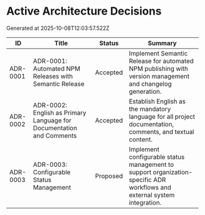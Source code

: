 # Active Architecture Decisions

Generated at 2025-10-08T12:03:57.522Z

| ID | Title | Status | Summary |
| --- | --- | --- | --- |
| ADR-0001 | ADR-0001: Automated NPM Releases with Semantic Release | Accepted | Implement Semantic Release for automated NPM publishing with version management and changelog generation. |
| ADR-0002 | ADR-0002: English as Primary Language for Documentation and Comments | Accepted | Establish English as the mandatory language for all project documentation, comments, and textual content. |
| ADR-0003 | ADR-0003: Configurable Status Management | Proposed | Implement configurable status management to support organization-specific ADR workflows and external system integration. |
